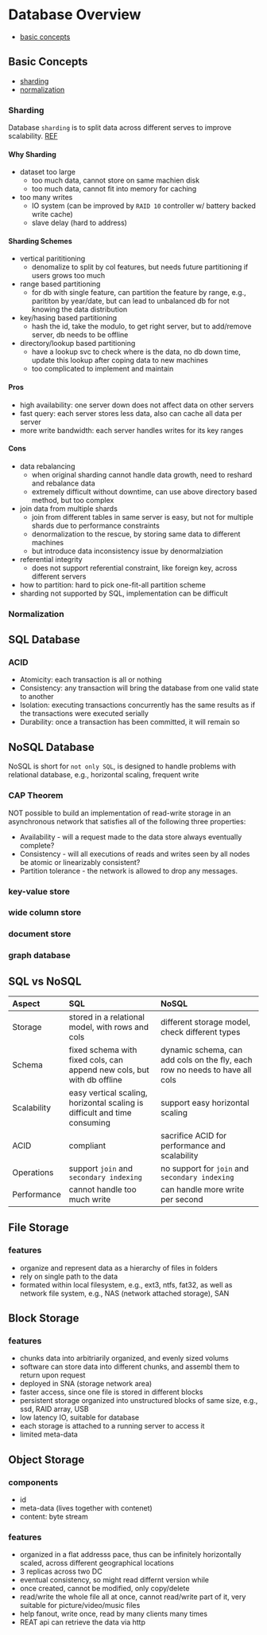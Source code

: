 # Database Overview
- [basic concepts](#basic-concepts)

## Basic Concepts
- [sharding](#sharding)
- [normalization](#normalization)
### Sharding
Database `sharding` is to split data across different serves to improve scalability. [REF](http://www.25hoursaday.com/weblog/2009/01/16/BuildingScalableDatabasesProsAndConsOfVariousDatabaseShardingSchemes.aspx)
#### Why Sharding
- dataset too large
    - too much data, cannot store on same machien disk
    - too much data, cannot fit into memory for caching
- too many writes
    - IO system (can be improved by `RAID 10` controller w/ battery backed write cache)
    - slave delay (hard to address)
#### Sharding Schemes
- vertical parititioning
    - denomalize to split by col features, but needs future partitioning if users grows too much
- range based partitioning
    - for db with single feature, can partition the feature by range, e.g., parititon by year/date, but can lead to unbalanced db for not knowing the data distribution
- key/hasing based partitioning
    - hash the id, take the modulo, to get right server, but to add/remove server, db needs to be offline
- directory/lookup based partitioning
    - have a lookup svc to check where is the data, no db down time, update this lookup after coping data to new machines
    - too complicated to implement and maintain
#### Pros
- high availability: one server down does not affect data on other servers
- fast query: each server stores less data, also can cache all data per server
- more write bandwidth: each server handles writes for its key ranges
#### Cons
- data rebalancing
    - when original sharding cannot handle data growth, need to reshard and rebalance data
    - extremely difficult without downtime, can use above directory based method, but too complex
- join data from multiple shards
    - join from different tables in same server is easy, but not for multiple shards due to performance constraints
    - denormalization to the rescue, by storing same data to different machines
    - but introduce data inconsistency issue by denormalziation
- referential integrity
    - does not support referential constraint, like foreign key, across different servers
- how to partition: hard to pick one-fit-all partition scheme
- sharding not supported by SQL, implementation can be difficult


### Normalization

## SQL Database
### ACID
- Atomicity: each transaction is all or nothing
- Consistency: any transaction will bring the database from one valid state to another
- Isolation: executing transactions concurrently has the same results as if the transactions were executed serially
- Durability: once a transaction has been committed, it will remain so

## NoSQL Database
NoSQL is short for `not only SQL`, is designed to handle problems with relational database, e.g., horizontal scaling, frequent write

### CAP Theorem
NOT possible to build an implementation of read-write storage in an asynchronous network that satisfies all of the following three properties:
- Availability - will a request made to the data store always eventually complete?
- Consistency - will all executions of reads and writes seen by all nodes be atomic or linearizably consistent?
- Partition tolerance - the network is allowed to drop any messages.

### key-value store
### wide column store
### document store
### graph database

## SQL vs NoSQL
 | Aspect      | SQL                                                                       | NoSQL                                                                       |
 | :-----      | :---                                                                      | :----                                                                       |
 | Storage     | stored in a relational model, with rows and cols                          | different storage model, check different types                              |
 | Schema      | fixed schema with fixed cols, can append new cols, but with db offline    | dynamic schema, can add cols on the fly, each row no needs to have all cols |
 | Scalability | easy vertical scaling, horizontal scaling is difficult and time consuming | support easy horizontal scaling                                             |
 | ACID        | compliant                                                                 | sacrifice ACID for performance and scalability                              |
 | Operations  | support `join` and `secondary indexing`                                   | no support for `join` and `secondary indexing`                              |
 | Performance | cannot handle too much write                                              | can handle more write per second                                            |

## File Storage
### features
- organize and represent data as a hierarchy of files in folders
- rely on single path to the data
- formated within local filesystem, e.g., ext3, ntfs, fat32, as well as network file system, e.g., NAS (network attached storage), SAN

## Block Storage
### features
- chunks data into arbitriarily organized, and evenly sized volums
- software can store data into different chunks, and assembl them to return upon request
- deployed in SNA (storage network area)
- faster access, since one file is stored in different blocks
- persistent storage organized into unstructured blocks of same size, e.g., ssd, RAID array, USB
- low latency IO, suitable for database
- each storage is attached to a running server to access it
- limited meta-data

## Object Storage
### components
- id
- meta-data (lives together with contenet)
- content: byte stream
### features
- organized in a flat addresss pace, thus can be infinitely horizontally scaled, across different geographical locations
- 3 replicas across two DC
- eventual consistency, so might read differnt version while
- once created, cannot be modified, only copy/delete
- read/write the whole file all at once, cannot read/write part of it, very suitable for picture/video/music files
- help fanout, write once, read by many clients many times
- REAT api can retrieve the data via http
